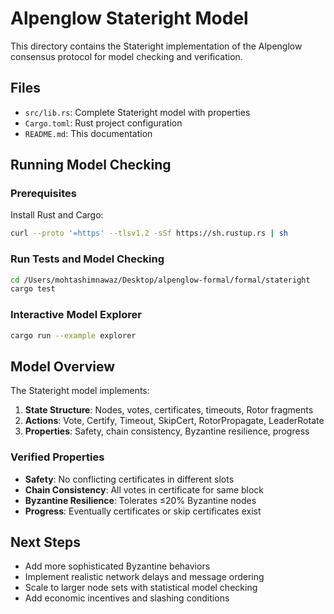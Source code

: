 # Alpenglow Stateright Model

This directory contains the Stateright implementation of the Alpenglow consensus protocol for model checking and verification.

## Files
- `src/lib.rs`: Complete Stateright model with properties
- `Cargo.toml`: Rust project configuration
- `README.md`: This documentation

## Running Model Checking

### Prerequisites
Install Rust and Cargo:
```bash
curl --proto '=https' --tlsv1.2 -sSf https://sh.rustup.rs | sh
```

### Run Tests and Model Checking
```bash
cd /Users/mohtashimnawaz/Desktop/alpenglow-formal/formal/stateright
cargo test
```

### Interactive Model Explorer
```bash
cargo run --example explorer
```

## Model Overview

The Stateright model implements:

1. **State Structure**: Nodes, votes, certificates, timeouts, Rotor fragments
2. **Actions**: Vote, Certify, Timeout, SkipCert, RotorPropagate, LeaderRotate  
3. **Properties**: Safety, chain consistency, Byzantine resilience, progress

### Verified Properties
- **Safety**: No conflicting certificates in different slots
- **Chain Consistency**: All votes in certificate for same block
- **Byzantine Resilience**: Tolerates ≤20% Byzantine nodes
- **Progress**: Eventually certificates or skip certificates exist

## Next Steps
- Add more sophisticated Byzantine behaviors
- Implement realistic network delays and message ordering
- Scale to larger node sets with statistical model checking
- Add economic incentives and slashing conditions